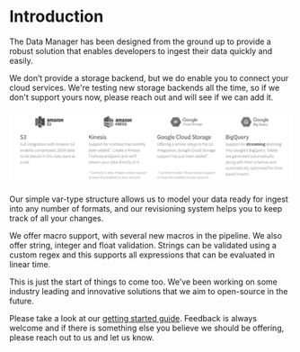 # Introduction

The Data Manager has been designed from the ground up to provide a robust solution that enables developers to ingest their data quickly and easily.

We don’t provide a storage backend, but we do enable you to connect your cloud services. We're testing new storage backends all the time, so if we don't support yours now, please reach out and will see if we can add it.

![Data Manager - Storage Providers](/img/data-manager/data-manager-storage-providers.png)

Our simple var-type structure allows us to model your data ready for ingest into any number of formats, and our revisioning system helps you to keep track of all your changes.

We offer macro support, with several new macros in the pipeline. We also offer string, integer and float validation. Strings can be validated using a custom regex and this supports all expressions that can be evaluated in linear time.

This is just the start of things to come too. We’ve been working on some industry leading and innovative solutions that we aim to open-source in the future.

Please take a look at our [getting started guide](/docs/ingest-endpoints#create-an-ingest-endpoint). Feedback is always welcome and if there is something else you believe we should be offering, please reach out to us and let us know.